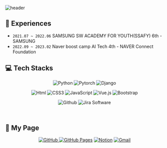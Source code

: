 ![header](https://capsule-render.vercel.app/api?type=waving&color=auto&height=300&section=header&text=Welcome&fontSize=90&animation=fadeIn&fontAlignY=38&desc=Dohun's%20GitHub%20Profile&descAlignY=51&descAlign=62)

## 📃 Experiences
- `2021.07 ~ 2022.06` SAMSUNG SW ACADEMY FOR YOUTH(SSAFY) 6th - SAMSUNG
- `2022.09 ~ 2023.02` Naver boost camp AI Tech 4th - NAVER Connect Foundation



## 💻 Tech Stacks

<p align="center" display="inline-block">
  <img alt="Python" src ="https://img.shields.io/badge/Python-3776AB.svg?&style=flat-square&logo=Python&logoColor=white"/> <img alt="Pytorch" src ="https://img.shields.io/badge/Pytorch-EE4C2C.svg?&style=flat-square&logo=Pytorch&logoColor=white"/> <img alt="Django" src ="https://img.shields.io/badge/Django-092E20.svg?&style=flat-square&logo=Django&logoColor=white"/><br/>
</p>

<p align="center" display="inline-block">
    <img alt="Html" src ="https://img.shields.io/badge/HTML-E34F26.svg?&style=flat-square=HTML5&logoColor=white"/> <img alt="CSS3" src ="https://img.shields.io/badge/CSS3-FF9933.svg?&style=flat-square&logo=CSS3&logoColor=white"/>  <img alt="JavaScript" src ="https://img.shields.io/badge/JavaScript-F7DF1E.svg?&style=flat-square&logo=JavaScript&logoColor=white"/> <img alt="Vue.js" src ="https://img.shields.io/badge/Vue.js-4FC08D.svg?&style=flat-square&logo=Vue.js&logoColor=white"/> <img alt="Bootstrap" src ="https://img.shields.io/badge/Bootstrap-7952B3.svg?&style=flat-square&logo=Bootstrap&logoColor=white"/> <br/>
</p>

<p align="center" display="inline-block">
    <img alt="Github" src ="https://img.shields.io/badge/Github-181717.svg?&style=flat-square&logo=Github&logoColor=white"/>  <img alt="Jira Software" src ="https://img.shields.io/badge/Jira Software-0052CC.svg?&style=flat-square&logo=Jira Software&logoColor=white"/>
</p>

​    



## 👋 My Page  

<p align="center" display="inline-block">
    <a href = "https://github.com/DHKim95"><img alt="GitHub" src ="https://img.shields.io/badge/GitHub-181717.svg?&style=flat-square&logo=GitHub&logoColor=white"/>
</a> <a href = "https://DHKim95.github.io/"><img alt="GitHub Pages" src ="https://img.shields.io/badge/GitHub Pages-222222?&style=flat-square&logo=GitHub Pages"/></a> <a href = ""><img alt="Notion" src ="https://img.shields.io/badge/Notion-000000.svg?&style=flat-square&logo=Notion&logoColor=white"/></a>
<a href="mailto:tbvjdkrak2@gmail.com"><img alt="Gmail" src ="https://img.shields.io/badge/Gmail-EA4335.svg?&style=flat-square&logo=Gmail&logoColor=white"/></a>
</p>
